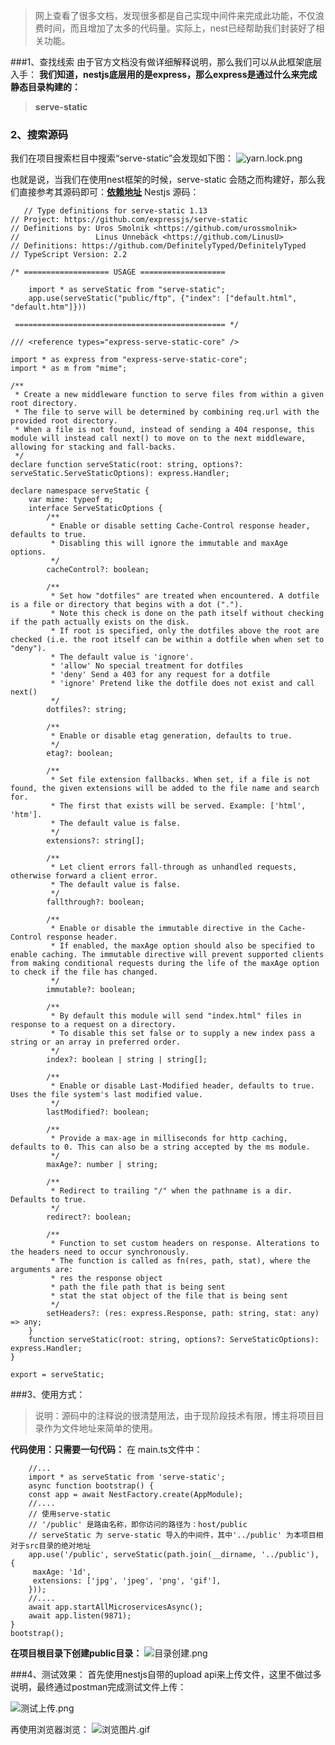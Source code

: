 > 网上查看了很多文档，发现很多都是自己实现中间件来完成此功能，不仅浪费时间，而且增加了太多的代码量。实际上，nest已经帮助我们封装好了相关功能。

###1、查找线索
由于官方文档没有做详细解释说明，那么我们可以从此框架底层入手：
**我们知道，nestjs底层用的是express，那么express是通过什么来完成静态目录构建的：**
>**serve-static**

### 2、搜索源码
我们在项目搜索栏目中搜索“serve-static”会发现如下图：
![yarn.lock.png](https://upload-images.jianshu.io/upload_images/4253553-2009c02ddd20f1c8.png?imageMogr2/auto-orient/strip%7CimageView2/2/w/1240)

也就是说，当我们在使用nest框架的时候，serve-static 会随之而构建好，那么我们直接参考其源码即可：**[依赖地址](https://github.com/expressjs/serve-static)**
Nestjs 源码：
```@typescript
   // Type definitions for serve-static 1.13
// Project: https://github.com/expressjs/serve-static
// Definitions by: Uros Smolnik <https://github.com/urossmolnik>
//                 Linus Unnebäck <https://github.com/LinusU>
// Definitions: https://github.com/DefinitelyTyped/DefinitelyTyped
// TypeScript Version: 2.2

/* =================== USAGE ===================

    import * as serveStatic from "serve-static";
    app.use(serveStatic("public/ftp", {"index": ["default.html", "default.htm"]}))

 =============================================== */

/// <reference types="express-serve-static-core" />

import * as express from "express-serve-static-core";
import * as m from "mime";

/**
 * Create a new middleware function to serve files from within a given root directory.
 * The file to serve will be determined by combining req.url with the provided root directory.
 * When a file is not found, instead of sending a 404 response, this module will instead call next() to move on to the next middleware, allowing for stacking and fall-backs.
 */
declare function serveStatic(root: string, options?: serveStatic.ServeStaticOptions): express.Handler;

declare namespace serveStatic {
    var mime: typeof m;
    interface ServeStaticOptions {
        /**
         * Enable or disable setting Cache-Control response header, defaults to true. 
         * Disabling this will ignore the immutable and maxAge options.
         */
        cacheControl?: boolean;

        /**
         * Set how "dotfiles" are treated when encountered. A dotfile is a file or directory that begins with a dot (".").
         * Note this check is done on the path itself without checking if the path actually exists on the disk.
         * If root is specified, only the dotfiles above the root are checked (i.e. the root itself can be within a dotfile when when set to "deny").
         * The default value is 'ignore'.
         * 'allow' No special treatment for dotfiles
         * 'deny' Send a 403 for any request for a dotfile
         * 'ignore' Pretend like the dotfile does not exist and call next()
         */
        dotfiles?: string;

        /**
         * Enable or disable etag generation, defaults to true.
         */
        etag?: boolean;

        /**
         * Set file extension fallbacks. When set, if a file is not found, the given extensions will be added to the file name and search for.
         * The first that exists will be served. Example: ['html', 'htm'].
         * The default value is false.
         */
        extensions?: string[];

        /**
         * Let client errors fall-through as unhandled requests, otherwise forward a client error.
         * The default value is false.
         */
        fallthrough?: boolean;

        /**
         * Enable or disable the immutable directive in the Cache-Control response header.
         * If enabled, the maxAge option should also be specified to enable caching. The immutable directive will prevent supported clients from making conditional requests during the life of the maxAge option to check if the file has changed.
         */
        immutable?: boolean;

        /**
         * By default this module will send "index.html" files in response to a request on a directory.
         * To disable this set false or to supply a new index pass a string or an array in preferred order.
         */
        index?: boolean | string | string[];

        /**
         * Enable or disable Last-Modified header, defaults to true. Uses the file system's last modified value.
         */
        lastModified?: boolean;

        /**
         * Provide a max-age in milliseconds for http caching, defaults to 0. This can also be a string accepted by the ms module.
         */
        maxAge?: number | string;

        /**
         * Redirect to trailing "/" when the pathname is a dir. Defaults to true.
         */
        redirect?: boolean;

        /**
         * Function to set custom headers on response. Alterations to the headers need to occur synchronously.
         * The function is called as fn(res, path, stat), where the arguments are:
         * res the response object
         * path the file path that is being sent
         * stat the stat object of the file that is being sent
         */
        setHeaders?: (res: express.Response, path: string, stat: any) => any;
    }
    function serveStatic(root: string, options?: ServeStaticOptions): express.Handler;
}

export = serveStatic;

```
###3、使用方式：
>说明：源码中的注释说的很清楚用法，由于现阶段技术有限，博主将项目目录作为文件地址来简单的使用。

**代码使用：只需要一句代码：**
在 main.ts文件中：
```@typescript
    //...
    import * as serveStatic from 'serve-static';
    async function bootstrap() {
    const app = await NestFactory.create(AppModule);
    //....
    // 使用serve-static
    // '/public' 是路由名称，即你访问的路径为：host/public
    // serveStatic 为 serve-static 导入的中间件，其中'../public' 为本项目相对于src目录的绝对地址
    app.use('/public', serveStatic(path.join(__dirname, '../public'), {
     maxAge: '1d',
     extensions: ['jpg', 'jpeg', 'png', 'gif'],
    }));
    //....
    await app.startAllMicroservicesAsync();
    await app.listen(9871);
}
bootstrap();

```

**在项目根目录下创建public目录：**
![目录创建.png](https://upload-images.jianshu.io/upload_images/4253553-5d4d2203cb6eef82.png?imageMogr2/auto-orient/strip%7CimageView2/2/w/1240)


###4、测试效果：
首先使用nestjs自带的upload api来上传文件，这里不做过多说明，最终通过postman完成测试文件上传：

![测试上传.png](https://upload-images.jianshu.io/upload_images/4253553-5b2498b7fa8aa1e4.png?imageMogr2/auto-orient/strip%7CimageView2/2/w/1240)

再使用浏览器浏览：
![浏览图片.gif](https://upload-images.jianshu.io/upload_images/4253553-17d888a490050d85.gif?imageMogr2/auto-orient/strip)



